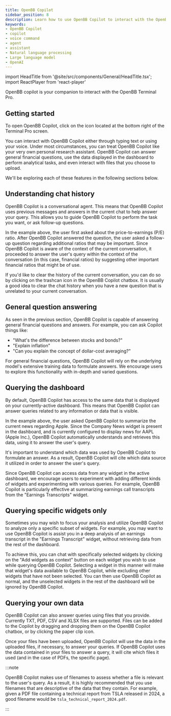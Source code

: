 ```yaml
---
title: OpenBB Copilot
sidebar_position: 8
description: Learn how to use OpenBB Copilot to interact with the OpenBB Terminal Pro
keywords:
- OpenBB Copilot
- copilot
- voice command
- agent
- assistant
- Natural language processing
- Large language model
- OpenAI
---
```


import HeadTitle from '@site/src/components/General/HeadTitle.tsx';
import ReactPlayer from 'react-player'


<HeadTitle title="Copilot | OpenBB Terminal Pro Docs" />

OpenBB copilot is your companion to interact with the OpenBB Terminal Pro.

## Getting started

<ReactPlayer width="50%" height="50%" playing loop muted='true' volume='0' url='https://github.com/OpenBB-finance/OpenBB/assets/14093308/6466c3e3-111b-4246-ae9b-b6403712c862' />

To open OpenBB Copilot, click on the icon located at the bottom right of the
Terminal Pro screen.

You can interact with OpenBB Copilot either through typing text or using your
voice.  Under most circumstances, you can treat OpenBB Copilot like your very
own personal research assistant. OpenBB Copilot can answer general financial
questions, use the data displayed in the dashboard to perform analytical tasks,
and even interact with files that you choose to upload.

We'll be exploring each of these features in the following sections below.

## Understanding chat history

<ReactPlayer width="50%" height="100%" playing loop muted='true' volume='0' url='https://github.com/OpenBB-finance/OpenBB/assets/14093308/312510fb-fb17-474c-8698-a2960134e285' />

OpenBB Copilot is a conversational agent. This means that OpenBB Copilot uses
previous messages and answers in the current chat to help answer your query.
This allows you to guide OpenBB Copilot to perform the task you want, or ask
follow-up questions.

In the example above, the user first asked about the price-to-earnings (P/E)
ratio. After OpenBB Copilot answered the question, the user asked a
follow-up question regarding additional ratios that may be important. Since
OpenBB Copilot is aware of the context of the current conversation, it
proceeded to answer the user's query within the context of the conversation
(in this case, financial ratios) by suggesting other important financial ratios that might be
of use.

If you'd like to clear the history of the current conversation, you can do so by
clicking on the trashcan icon in the OpenBB Copilot chatbox. It is usually a good
idea to clear the chat history when you have a new question that is unrelated to
your current conversation.

<ReactPlayer width="50%" height="100%" playing loop muted='true' volume='0' url='https://github.com/OpenBB-finance/OpenBB/assets/14093308/dd67030e-bfd4-4e8c-b9f4-e67d3dbd2249' />


## General question answering
As seen in the previous section, OpenBB Copilot is capable of answering general
financial questions and answers.  For example, you can ask Copilot things like:

- "What's the difference between stocks and bonds?"
- "Explain inflation"
- "Can you explain the concept of dollar-cost averaging?"

For general financial questions, OpenBB Copilot will rely on the underlying
model's extensive training data to formulate answers. We encourage users to
explore this functionality with in-depth and varied questions.

## Querying the dashboard

<ReactPlayer width="70%" height="100%" playing loop muted='true' volume='0' url='https://github.com/OpenBB-finance/OpenBB/assets/14093308/0c502fa9-dae3-45f1-996d-2b9940161c24' />

By default, OpenBB Copilot has access to the same data that is displayed on your
currently-active dashboard. This means that OpenBB Copilot can answer queries
related to any information or data that is visible.

In the example above, the user asked OpenBB Copilot to summarize the current
news regarding Apple. Since the Company News widget is present in the
dashboard, and is currently configured to display news for AAPL (Apple Inc.),
OpenBB Copilot automatically understands and retrieves this data, using it to
answer the user's query.

It's important to understand which data was used by OpenBB Copilot to formulate
an answer. As a result, OpenBB Copilot will cite which data source it utilized
in order to answer the user's query.

<ReactPlayer width="50%" height="100%" playing loop muted='true' volume='0' url='https://github.com/OpenBB-finance/OpenBB/assets/14093308/2156f1cb-f49e-4481-8131-41fcd6b91672' />

Since OpenBB Copilot can access data from any widget in the active dashboard, we
encourage users to experiment with adding different kinds of widgets and
experimenting with various queries. For example, OpenBB Copilot is particularly
effective at summarizing earnings call transcripts from the "Earnings
Transcripts" widget.

## Querying specific widgets only

<ReactPlayer width="70%" height="100%" playing loop muted='true' volume='0' url='https://github.com/OpenBB-finance/OpenBB/assets/14093308/1335e310-cd65-4917-bc34-1de8b3e5f7fc' />


Sometimes you may wish to focus your analysis and utilize OpenBB Copilot to analyze only
 a specific subset of widgets. For example, you may want to use OpenBB Copilot
 is assist you in a deep analysis of an earnings transcript in the "Earnings
 Transcript" widget, without retrieving data from the rest of the dashboard.

 To achieve this, you can chat with specifically selected widgets by clicking on
 the "Add widgets as context" button on each widget you wish to use while
 querying OpenBB Copilot. Selecting a widget in this manner will make that
 widget's data available to OpenBB Copilot, while excluding other widgets that
 have not been selected. You can then use OpenBB Copilot as normal, and the
 unselected widgets in the rest of the dashboard will be ignored by OpenBB
 Copilot.

## Querying your own data

<ReactPlayer width="70%" height="100%" playing loop muted='true' volume='0' url='https://github.com/OpenBB-finance/OpenBB/assets/14093308/905eb674-5619-4797-8adf-9cf13a846792' />

OpenBB Copilot can also answer queries using files that you provide. Currently
TXT, PDF, CSV and XLSX files are supported. Files can be added to the Copilot by
dragging and dropping them on the OpenBB Copilot chatbox, or by clicking the
paper clip icon.

Once your files have been uploaded, OpenBB Copilot will use the data in the
uploaded files, if necessary, to answer your queries. If OpenBB Copilot uses the data
contained in your files to answer a query, it will cite which files it used (and
in the case of PDFs, the specific page).

:::note

OpenBB Copilot makes use of filenames to assess whether a file is
relevant to the user's query. As a result, it is highly recommended that you use
filenames that are descriptive of the data that they contain. For example, given
a PDF file containing a technical report from TSLA released in 2024, a good
filename would be `tsla_technical_report_2024.pdf`.

:::
